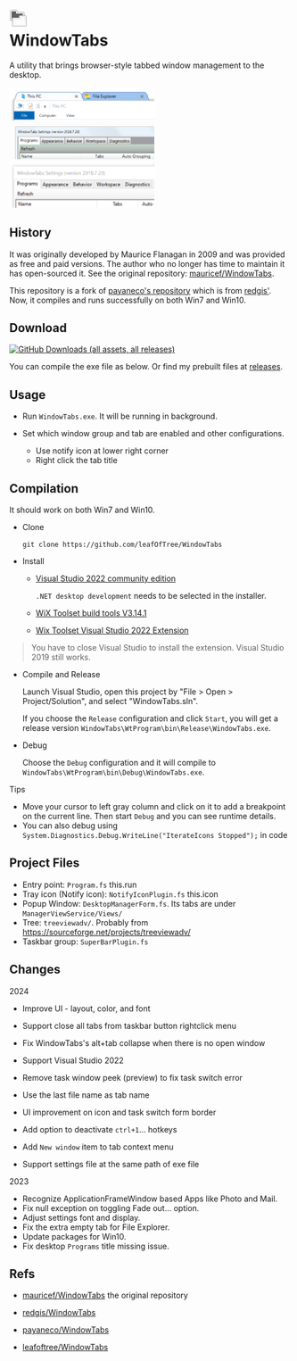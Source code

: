 <img src="https://raw.githubusercontent.com/leafOfTree/leafOfTree.github.io/master/windowtabs.png" width="32" height="32" alt="icon" align="left"/>

# WindowTabs

A utility that brings browser-style tabbed window management to the desktop.

<p>
<img alt="screenshot" src="https://raw.githubusercontent.com/leafOfTree/leafOfTree.github.io/master/WindowTabs-example.png" width="260" />
<img alt="screenshot" src="https://raw.githubusercontent.com/leafOfTree/leafOfTree.github.io/master/WindowTabs-win7.jpg" width="260" />
<img alt="screenshot" src="https://raw.githubusercontent.com/leafOfTree/leafOfTree.github.io/master/WindowTabs-Win10.PNG" width="260" />
</p>

## History
It was originally developed by Maurice Flanagan in 2009 and was provided as free and paid versions.
The author who no longer has time to maintain it has open-sourced it. See the original repository: [mauricef/WindowTabs](https://github.com/mauricef/WindowTabs).

This repository is a fork of [payaneco's repository](https://github.com/payaneco/WindowTabs) which is from [redgis'](https://github.com/redgis/WindowTabs). Now, it compiles and runs successfully on both Win7 and Win10.

## Download

<a href="https://github.com/leafOfTree/WindowTabs/releases">![GitHub Downloads (all assets, all releases)](https://img.shields.io/github/downloads/leafoftree/windowtabs/total)</a>

You can compile the exe file as below. Or find my prebuilt files at [releases](https://github.com/leafOfTree/WindowTabs/releases).

## Usage

- Run `WindowTabs.exe`. It will be running in background.

- Set which window group and tab are enabled and other configurations.
    - Use notify icon at lower right corner
    - Right click the tab title

## Compilation

It should work on both Win7 and Win10.

- Clone

    ```
    git clone https://github.com/leafOfTree/WindowTabs
    ```

- Install

    - [Visual Studio 2022 community edition](https://visualstudio.microsoft.com/)

        `.NET desktop development` needs to be selected in the installer.

    - [WiX Toolset build tools V3.14.1](https://wixtoolset.org/docs/wix3/)

    - [Wix Toolset Visual Studio 2022 Extension](https://marketplace.visualstudio.com/items?itemName=WixToolset.WixToolsetVisualStudio2022Extension)

> You have to close Visual Studio to install the extension. Visual Studio 2019 still works.

- Compile and Release

    Launch Visual Studio, open this project by "File > Open > Project/Solution", and select "WindowTabs.sln".

    If you choose the `Release` configuration and click `Start`, you will get a release version `WindowTabs\WtProgram\bin\Release\WindowTabs.exe`.

- Debug

    Choose the `Debug` configuration and it will compile to `WindowTabs\WtProgram\bin\Debug\WindowTabs.exe`.

Tips

- Move your cursor to left gray column and click on it to add a breakpoint on the current line. Then start `Debug` and you can see runtime details.
- You can also debug using `System.Diagnostics.Debug.WriteLine("IterateIcons Stopped");` in code

## Project Files

- Entry point: `Program.fs` this.run
- Tray icon (Notify icon): `NotifyIconPlugin.fs` this.icon
- Popup Window: `DesktopManagerForm.fs`. Its tabs are under `ManagerViewService/Views/`
- Tree: `treeviewadv/`. Probably from https://sourceforge.net/projects/treeviewadv/
- Taskbar group: `SuperBarPlugin.fs`

## Changes

2024

- Improve UI - layout, color, and font
- Support close all tabs from taskbar button rightclick menu
- Fix WindowTabs's alt+tab collapse when there is no open window

- Support Visual Studio 2022

- Remove task window peek (preview) to fix task switch error
- Use the last file name as tab name
- UI improvement on icon and task switch form border

- Add option to deactivate `ctrl+1`... hotkeys
- Add `New window` item to tab context menu
- Support settings file at the same path of exe file

2023

- Recognize ApplicationFrameWindow based Apps like Photo and Mail.
- Fix null exception on toggling Fade out... option.
- Adjust settings font and display.
- Fix the extra empty tab for File Explorer.
- Update packages for Win10.
- Fix desktop `Programs` title missing issue.

## Refs

- [mauricef/WindowTabs](https://github.com/mauricef/WindowTabs) the original repository

- [redgis/WindowTabs](https://github.com/redgis/WindowTabs)

- [payaneco/WindowTabs](https://github.com/payaneco/WindowTabs)

- [leafoftree/WindowTabs](https://github.com/leafOfTree/WindowTabs)
